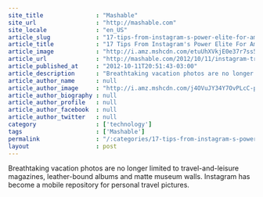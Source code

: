 ```yaml
---
site_title               : "Mashable"
site_url                 : "http://mashable.com"
site_locale              : "en_US"
article_slug             : "17-tips-from-instagram-s-power-elite-for-amazing-travel-photos"
article_title            : "17 Tips From Instagram's Power Elite For Amazing Travel Photos"
article_image            : "http://i.amz.mshcdn.com/etuUhXVkjE0e37r7ss55qSpkJEk=/1200x627/2013%2F11%2F14%2F7b%2Finstagramti.096e5.jpg"
article_url              : "http://mashable.com/2012/10/11/instagram-travel-tips-tricks/"
article_published_at     : "2012-10-11T20:51:43-03:00"
article_description      : "Breathtaking vacation photos are no longer limited to travel-and-leisure magazines, leather-bound albums and matte museum walls. Instagram has become a mobile repository for personal travel pictures."
article_author_name      : null
article_author_image     : "http://i.amz.mshcdn.com/j4OVuJY34Y7OvPLcC-pVpmbiwAs=/90x90/2016%2F07%2F14%2Fda%2F201302085fjoannpan16d.08a1d.68347.jpg"
article_author_biography : null
article_author_profile   : null
article_author_facebook  : null
article_author_twitter   : null
category                 : ['technology']
tags                     : ['Mashable']
permalink                : "/:categories/17-tips-from-instagram-s-power-elite-for-amazing-travel-photos/"
layout                   : post
---
```


Breathtaking vacation photos are no longer limited to travel-and-leisure magazines, leather-bound albums and matte museum walls. Instagram has become a mobile repository for personal travel pictures.
